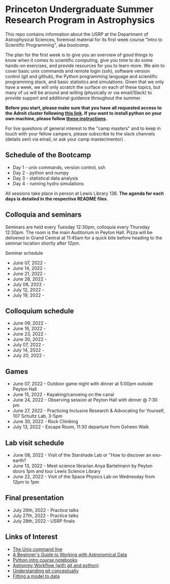 # Princeton Undergraduate Summer Research Program in Astrophysics

This repo contains information about the USRP at the Department of Astrophysical Sciences, foremost material for its first week course "Intro to Scientific Programming", aka *bootcamp*.

The plan for the first week is to give you an overview of good things to know when it comes to scientific computing, give you time to do some hands-on exercises, and provide resources for you to learn more. We aim to cover basic unix commands and remote login (ssh), software version control (git and github), the Python programming language and scientific programming stack, and basic statistics and simulations. Given that we only have a week, we will only scratch the surface on each of these topics, but many of us will be around and willing (physically or via email/Slack) to provide support and additional guidance throughout the summer.

**Before you start, please make sure that you have all requested access to the Adroit cluster following [this link](https://researchcomputing.princeton.edu/systems/adroit#access). If you want to install python on your own machine, please follow [these instructions](https://sml505.pmelchior.net/Setup.html).**

For live questions of general interest to the "camp masters" and to keep in touch with your fellow campers, please subscribe to the slack channels (details sent via email, or ask your camp master/mentor) .

## Schedule of the Bootcamp

* Day 1 - unix commands, version control, ssh 
* Day 2 - python and numpy
* Day 3 - statistical data analysis
* Day 4 - running hydro simulations

All sessions take place in person at Lewis Library 138.
**The agenda for each days is detailed in the respective README files**. 

## Colloquia and seminars 

Seminars are held every Tuesday 12:30pm, colloquia every Thursday 12:30pm. The room is the main Auditorium in Peyton Hall. Pizza will be delivered in Grand Central at 11:45am for a quick bite before heading to the seminar location shortly after 12pm.

Seminar schedule
* June 07, 2022 - 
* June 14, 2022 - 
* June 21, 2022 - 
* June 28, 2022 - 
* July 06, 2022 - 
* July 12, 2022 - 
* July 19, 2022 - 

Colloquium schedule
-------------------
* June 09, 2022 - 
* June 16, 2022 - 
* June 23, 2022 - 
* June 30, 2022 - 
* July 07, 2022 - 
* July 14, 2022 - 
* July 20, 2022 - 

Games
-----
* June 07, 2022 - Outdoor game night with dinner at 5:00pm outside Peyton Hall
* June 15, 2022 - Kayaking/canoeing on the canal
* June 24, 2022 - Observing session at Peyton Hall with dinner @ 7:30 pm
* June 27, 2022 - Practicing Inclusive Research & Advocating for Yourself, 107 Schultz Lab, 3-5pm
* June 30, 2022 - Rock Climbing
* July 13, 2022 - Escape Room, 11:30 departure from Goheen Walk

Lab visit schedule
------------------
* June 08, 2022 - Visit of the Starshade Lab or "How to discover an exo-earth?
* June 13, 2022 - Meet science librarian Anya Bartelmann by Peyton doors 1pm and tour Lewis Science Library
* June 22, 2022 - Visit of the Space Physics Lab on Wednesday from 12pm to 1pm

Final presentation
------------------
* July 26th, 2022 - Practice talks
* July 27th, 2022 - Practice talks
* July 28th, 2022 - USRP finals

Links of Interest
------------------

* [The Unix command line](http://www.ee.surrey.ac.uk/Teaching/Unix/)
* [A Beginner's Guide to Working with Astronomical Data](https://arxiv.org/abs/1905.13189)
* [Python intro course notebooks](https://github.com/jakevdp/2014_fall_ASTR599/tree/master/notebooks)
* [Astronmy Workflow (with git and python)](https://christinahedges.github.io/astronomy_workflow/)
* [Understanding git conceptually](https://www.sbf5.com/~cduan/technical/git/)
* [Fitting a model to data](http://arxiv.org/abs/1008.4686)
